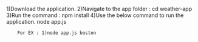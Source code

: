 1)Download the application.
2)Navigate to the app folder : cd weather-app
3)Run the command : npm install
4)Use the below command to run the application.
    node app.js <Location Name>

        For EX : 1)node app.js boston